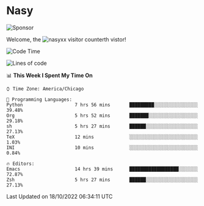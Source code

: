 # Nasy

<!--
<p align="center">
<img height="200" src="https://github-readme-stats.vercel.app/api?username=nasyxx&count_private=true&show_icons=true&theme=dracula&include_all_commits=true"/>
<img height="200" src="https://github-readme-stats.vercel.app/api/top-langs/?username=nasyxx&theme=dracula&hide=html,jupyter+notebook&count_private=true&show_icons=true"/>
</p>

  
----------------
-->

![Sponsor](https://img.shields.io/static/v1.svg?label=Sponsor&message=%E2%9D%A4&logo=GitHub&style=flat&color=pink)
 
Welcome, the ![nasyxx visitor counter](https://count.getloli.com/get/@nasyxx?theme=rule34)th vistor!
 
<!--START_SECTION:waka-->
![Code Time](http://img.shields.io/badge/Code%20Time-2%2C728%20hrs%2051%20mins-blue)

![Lines of code](https://img.shields.io/badge/From%20Hello%20World%20I%27ve%20Written-5%20Million%20lines%20of%20code-blue)

📊 **This Week I Spent My Time On** 

```text
⌚︎ Time Zone: America/Chicago

💬 Programming Languages: 
Python                   7 hrs 56 mins       █████████░░░░░░░░░░░░░░░░   39.48% 
Org                      5 hrs 52 mins       ███████░░░░░░░░░░░░░░░░░░   29.18% 
sh                       5 hrs 27 mins       ██████░░░░░░░░░░░░░░░░░░░   27.13% 
TeX                      12 mins             ░░░░░░░░░░░░░░░░░░░░░░░░░   1.03% 
INI                      10 mins             ░░░░░░░░░░░░░░░░░░░░░░░░░   0.84%

🔥 Editors: 
Emacs                    14 hrs 39 mins      ██████████████████░░░░░░░   72.87% 
Zsh                      5 hrs 27 mins       ██████░░░░░░░░░░░░░░░░░░░   27.13%

```


 Last Updated on 18/10/2022 06:34:11 UTC
<!--END_SECTION:waka-->

<!-- ![visitors](https://visitor-badge.laobi.icu/badge?page_id=nasyxx.nasyxx) -->
